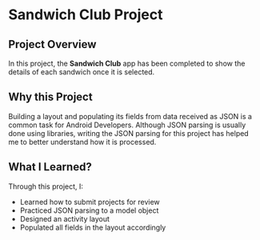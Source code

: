 # Sandwich Club Project 

## Project Overview
In this project, the **Sandwich Club** app has been completed to
show the details of each sandwich once it is selected.

## Why this Project

Building a layout and populating its fields from data received as JSON
is a common task for Android Developers. Although JSON parsing is usually
done using libraries, writing the JSON parsing for this project has
helped me to better understand how it is processed.

## What I Learned?
Through this project, I:
- Learned how to submit projects for review
- Practiced JSON parsing to a model object
- Designed an activity layout
- Populated all fields in the layout accordingly
